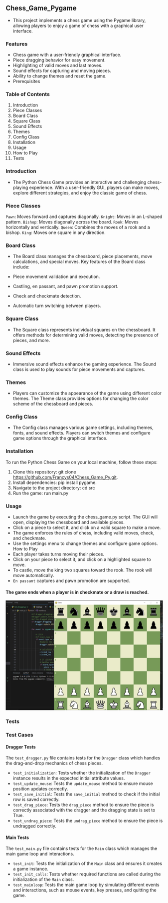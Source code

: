 
## Chess_Game_Pygame

- This project implements a chess game using the Pygame library, allowing players to enjoy a game of chess with a graphical user interface.

### Features
- Chess game with a user-friendly graphical interface.
- Piece dragging behavior for easy movement.
- Highlighting of valid moves and last moves.
- Sound effects for capturing and moving pieces.
- Ability to change themes and reset the game.
- Prerequisites

### Table of Contents
1. Introduction
2. Piece Classes
3. Board Class
4. Square Class
5. Sound Effects
6. Themes
7. Config Class
8. Installation
9. Usage
10. How to Play
11. Tests

### Introduction
- The Python Chess Game provides an interactive and challenging chess-playing experience. With a user-friendly GUI, players can make moves, explore different strategies, and enjoy the classic game of chess.

### Piece Classes
`Pawn`: Moves forward and captures diagonally.
`Knight`: Moves in an L-shaped pattern.
`Bishop`: Moves diagonally across the board.
`Rook`: Moves horizontally and vertically.
`Queen`: Combines the moves of a rook and a bishop.
`King`: Moves one square in any direction.

### Board Class
- The Board class manages the chessboard, piece placements, move calculations, and special moves. Key features of the Board class include:

- Piece movement validation and execution.
- Castling, en passant, and pawn promotion support.
- Check and checkmate detection.
- Automatic turn switching between players.
### Square Class
- The Square class represents individual squares on the chessboard. It offers methods for determining valid moves, detecting the presence of pieces, and more.

### Sound Effects
- Immersive sound effects enhance the gaming experience. The Sound class is used to play sounds for piece movements and captures.

### Themes
- Players can customize the appearance of the game using different color themes. The Theme class provides options for changing the color scheme of the chessboard and pieces.

### Config Class
- The Config class manages various game settings, including themes, fonts, and sound effects. Players can switch themes and configure game options through the graphical interface.

### Installation
To run the Python Chess Game on your local machine, follow these steps:

1. Clone this repository: git clone https://github.com/Francys04/Chess_Game_Py.git.
2. Install dependencies: pip install pygame.
3. Navigate to the project directory: cd src
4. Run the game: run main.py
### Usage
- Launch the game by executing the chess_game.py script.
The GUI will open, displaying the chessboard and available pieces.
- Click on a piece to select it, and click on a valid square to make a move.
- The game enforces the rules of chess, including valid moves, check, and checkmate.
- Use the settings menu to change themes and configure game options.
How to Play
- Each player takes turns moving their pieces.
- Click on your piece to select it, and click on a highlighted square to move.
- To castle, move the king two squares toward the rook. The rook will move automatically.
- `En passant` captures and pawn promotion are supported.
#### The game ends when a player is in checkmate or a draw is reached.

![Chess Game Screenshot](Capture.JPG)

### Tests

### Test Cases

#### Dragger Tests

The `test_dragger.py` file contains tests for the `Dragger` class which handles the drag-and-drop mechanics of chess pieces.

- `test_initialization`: Tests whether the initialization of the `Dragger` instance results in the expected initial attribute values.
- `test_update_mouse`: Tests the `update_mouse` method to ensure mouse position updates correctly.
- `test_save_initial`: Tests the `save_initial` method to check if the initial row is saved correctly.
- `test_drag_piece`: Tests the `drag_piece` method to ensure the piece is correctly associated with the dragger and the dragging state is set to True.
- `test_undrag_piece`: Tests the `undrag_piece` method to ensure the piece is undragged correctly.

#### Main Tests

The `test_main.py` file contains tests for the `Main` class which manages the main game loop and interactions.

- `test_init`: Tests the initialization of the `Main` class and ensures it creates a game instance.
- `test_init_calls`: Tests whether required functions are called during the initialization of the `Main` class.
- `test_mainloop`: Tests the main game loop by simulating different events and interactions, such as mouse events, key presses, and quitting the game.
